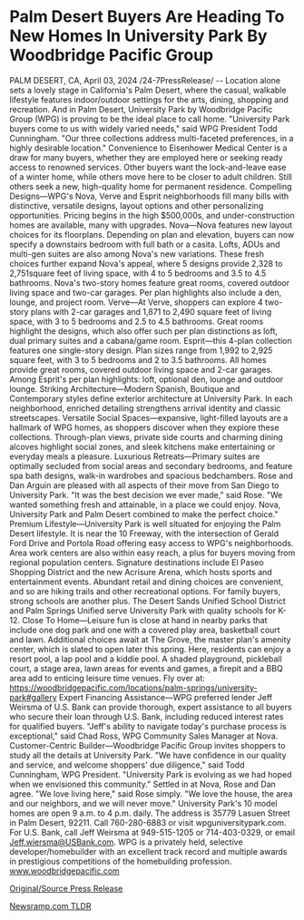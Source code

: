 # Palm Desert Buyers Are Heading To New Homes In University Park By Woodbridge Pacific Group

PALM DESERT, CA, April 03, 2024 /24-7PressRelease/ -- Location alone sets a lovely stage in California's Palm Desert, where the casual, walkable lifestyle features indoor/outdoor settings for the arts, dining, shopping and recreation. And in Palm Desert, University Park by Woodbridge Pacific Group (WPG) is proving to be the ideal place to call home.   "University Park buyers come to us with widely varied needs," said WPG President Todd Cunningham. "Our three collections address multi-faceted preferences, in a highly desirable location."  Convenience to Eisenhower Medical Center is a draw for many buyers, whether they are employed here or seeking ready access to renowned services. Other buyers want the lock-and-leave ease of a winter home, while others move here to be closer to adult children. Still others seek a new, high-quality home for permanent residence.   Compelling Designs—WPG's Nova, Verve and Esprit neighborhoods fill many bills with distinctive, versatile designs, layout options and other personalizing opportunities. Pricing begins in the high $500,000s, and under-construction homes are available, many with upgrades.   Nova—Nova features new layout choices for its floorplans. Depending on plan and elevation, buyers can now specify a downstairs bedroom with full bath or a casita. Lofts, ADUs and multi-gen suites are also among Nova's new variations.  These fresh choices further expand Nova's appeal, where 5 designs provide 2,328 to 2,751square feet of living space, with 4 to 5 bedrooms and 3.5 to 4.5 bathrooms. Nova's two-story homes feature great rooms, covered outdoor living space and two-car garages. Per plan highlights also include a den, lounge, and project room.   Verve—At Verve, shoppers can explore 4 two-story plans with 2-car garages and 1,871 to 2,490 square feet of living space, with 3 to 5 bedrooms and 2.5 to 4.5 bathrooms. Great rooms highlight the designs, which also offer such per plan distinctions as loft, dual primary suites and a cabana/game room.   Esprit—this 4-plan collection features one single-story design. Plan sizes range from 1,992 to 2,925 square feet, with 3 to 5 bedrooms and 2 to 3.5 bathrooms. All homes provide great rooms, covered outdoor living space and 2-car garages. Among Esprit's per plan highlights: loft, optional den, lounge and outdoor lounge.   Striking Architecture—Modern Spanish, Boutique and Contemporary styles define exterior architecture at University Park. In each neighborhood, enriched detailing strengthens arrival identity and classic streetscapes.   Versatile Social Spaces—expansive, light-filled layouts are a hallmark of WPG homes, as shoppers discover when they explore these collections. Through-plan views, private side courts and charming dining alcoves highlight social zones, and sleek kitchens make entertaining or everyday meals a pleasure.  Luxurious Retreats—Primary suites are optimally secluded from social areas and secondary bedrooms, and feature spa bath designs, walk-in wardrobes and spacious bedchambers.   Rose and Dan Arguin are pleased with all aspects of their move from San Diego to University Park. "It was the best decision we ever made," said Rose. "We wanted something fresh and attainable, in a place we could enjoy. Nova, University Park and Palm Desert combined to make the perfect choice."   Premium Lifestyle—University Park is well situated for enjoying the Palm Desert lifestyle. It is near the 10 Freeway, with the intersection of Gerald Ford Drive and Portola Road offering easy access to WPG's neighborhoods.   Area work centers are also within easy reach, a plus for buyers moving from regional population centers. Signature destinations include El Paseo Shopping District and the new Acrisure Arena, which hosts sports and entertainment events. Abundant retail and dining choices are convenient, and so are hiking trails and other recreational options.   For family buyers, strong schools are another plus. The Desert Sands Unified School District and Palm Springs Unified serve University Park with quality schools for K-12.   Close To Home—Leisure fun is close at hand in nearby parks that include one dog park and one with a covered play area, basketball court and lawn. Additional choices await at The Grove, the master plan's amenity center, which is slated to open later this spring.   Here, residents can enjoy a resort pool, a lap pool and a kiddie pool. A shaded playground, pickleball court, a stage area, lawn areas for events and games, a firepit and a BBQ area add to enticing leisure time venues. Fly over at: https://woodbridgepacific.com/locations/palm-springs/university-park#gallery  Expert Financing Assistance—WPG preferred lender Jeff Weirsma of U.S. Bank can provide thorough, expert assistance to all buyers who secure their loan through U.S. Bank, including reduced interest rates for qualified buyers. "Jeff's ability to navigate today's purchase process is exceptional," said Chad Ross, WPG Community Sales Manager at Nova.  Customer-Centric Builder—Woodbridge Pacific Group invites shoppers to study all the details at University Park. "We have confidence in our quality and service, and welcome shoppers' due diligence," said Todd Cunningham, WPG President. "University Park is evolving as we had hoped when we envisioned this community."  Settled in at Nova, Rose and Dan agree. "We love living here," said Rose simply. "We love the house, the area and our neighbors, and we will never move."  University Park's 10 model homes are open 9 a.m. to 4 p.m. daily. The address is 35779 Lasuen Street in Palm Desert, 92211. Call 760-280-6883 or visit wpguniversitypark.com. For U.S. Bank, call Jeff Weirsma at 949-515-1205 or 714-403-0329, or email Jeff.wiersma@USBank.com.  WPG is a privately held, selective developer/homebuilder with an excellent track record and multiple awards in prestigious competitions of the homebuilding profession. www.woodbridgepacific.com 

[Original/Source Press Release](https://www.24-7pressrelease.com/press-release/509774/palm-desert-buyers-are-heading-to-new-homes-in-university-park-by-woodbridge-pacific-group) 

[Newsramp.com TLDR](https://newsramp.com/None) 